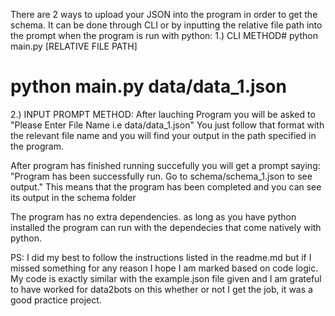 There are 2 ways to upload your JSON into the program in order to get the schema. It can be done through CLI or by inputting the relative file path into the prompt when the program is run with python:
1.) CLI METHOD# python main.py [RELATIVE FILE PATH]
# python main.py data/data_1.json
2.) INPUT PROMPT METHOD: After lauching Program you will be asked to "Please Enter File Name i.e data/data_1.json" You just follow that format with the relevant file name and you will find your output in the path specified in the program.

After program has finished running succefully you will get a prompt saying: "Program has been successfully run. Go to schema/schema_1.json to see output." This means that the program has been completed and you can see its output in the schema folder

The program has no extra dependencies. as long as you have python installed the program can run with the dependecies that come natively with python. 



PS: I did my best to follow the instructions listed in the readme.md but if I missed something for any reason I hope I am marked based on code logic. My code is exactly similar with the example.json file given and I am grateful to have worked for data2bots on this whether or not I get the job, it was a good practice project.